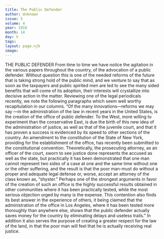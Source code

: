 ```yaml
---
title: The Public Defender
author: Unknown
issue: 5
volume: 4
year: 1916
month: 14
day: V
tags:
layout: page.njk
image:
---
```

THE PUBLIC DEFENDER       From time to time we have notice the agitation in the various papers throughout the country, of the advocation of a public defender. Without question this is one of the needed reforms of the future that is taking strong hold of the public mind, and we venture to say that as soon as the taxpayers and public spirited men are led to see the many sided benefits that will come of its adoption, their interests will crystallize into decisive action in the matter.       Reviewing one of the legal periodicals recently, we note the following paragraphs which seem well worthy recapitulation in our columns.       “Of the many innovations—reforms we may say —in the administration of the law in recent years in the United States, is the creation of the office of public defender. To the West, more willing to experiment than the conservative East, is due the birth of this new idea of the administration of justice, as well as that of the juvenile court, and that it has proven a success is evidenced by its speed to other sections of the country.       An amendment to the constitution of the State of New York, providing for the establishment of the office, has recently been submitted to the constitutional convention. Theoretically, the prosecuting attorney, as an officer of the court, sworn to see justice done represents the accused as well as the state, but practically it has been demonstrated that one man cannot represent two sides of a case at one and the same time without one or the other suffering, and the result is that the poor man-must do without a proper and adequate legal defense or, worse, accept an attorney of the class known as, “shyster.”       Perhaps one of the strongest arguments in favor of the creation of such an office is the highly successful results obtained in other communities where it has been practically tested, while the most serious objection urged by many is the expense. This contention also finds its best answer in the experience of others, it being claimed that the administration of the office in Los Angeles, where it has been tested more thoroughly than anywhere else, shows that the public defender actually saves money for the country by eliminating delays and useless trails.” In addition it also serves the purpose of creating a greater respect for the law of the land, in that the poor man will feel that he is actually receiving real justice. 


